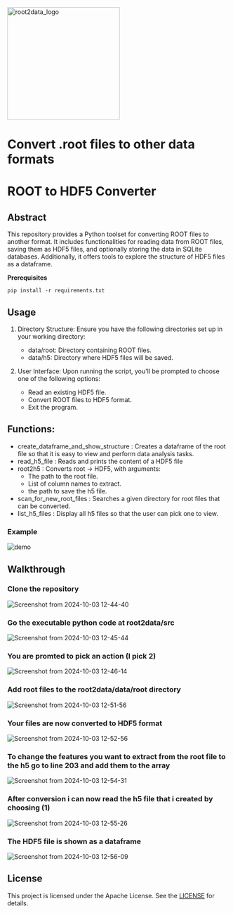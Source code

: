 <img width="256" alt="root2data_logo" src="https://github.com/user-attachments/assets/fae94adc-1705-4e6b-a0a2-8f166f7940e4">

# Convert .root files to other data formats

# ROOT to HDF5 Converter

## Abstract

This repository provides a Python toolset for converting ROOT files to another format. 
It includes functionalities for reading data from ROOT files, saving them as HDF5 files, and optionally storing the data in SQLite databases. 
Additionally, it offers tools to explore the structure of HDF5 files as a dataframe.

**Prerequisites**

```
pip install -r requirements.txt
```

## Usage

1) Directory Structure: Ensure you have the following directories set up in your working directory:
    - data/root: Directory containing ROOT files.
    - data/h5: Directory where HDF5 files will be saved.
    
2) User Interface: Upon running the script, you'll be prompted to choose one of the following options:
    - Read an existing HDF5 file.
    - Convert ROOT files to HDF5 format.
    - Exit the program.

## Functions:

- create_dataframe_and_show_structure : Creates a dataframe of the root file so that it is easy to view and perform data analysis tasks.
- read_h5_file : Reads and prints the content of a HDF5 file
- root2h5 : Converts root -> HDF5, with arguments:
    - The path to the root file.
    - List of column names to extract.
    - the path to save the h5 file.
- scan_for_new_root_files : Searches a given directory for root files that can be converted.
- list_h5_files : Display all h5 files so that the user can pick one to view.

### Example

![demo](https://github.com/user-attachments/assets/d49a68ae-dff3-4ec4-b0f3-1aab664b7dbf)


## Walkthrough

### Clone the repository
![Screenshot from 2024-10-03 12-44-40](https://github.com/user-attachments/assets/985c0d09-75a7-4035-9125-296ebd91a448)
### Go the executable python code at root2data/src
![Screenshot from 2024-10-03 12-45-44](https://github.com/user-attachments/assets/7c8ed717-6cb3-4205-acb6-ec2934f9247a)
### You are promted to pick an action (I pick 2)
![Screenshot from 2024-10-03 12-46-14](https://github.com/user-attachments/assets/ca964fe4-158c-4eb5-af62-093a4f6e8a66)
### Add root files to the root2data/data/root directory
![Screenshot from 2024-10-03 12-51-56](https://github.com/user-attachments/assets/8d16d686-bba9-4cdd-a266-da5c3d5812ac)
### Your files are now converted to HDF5 format
![Screenshot from 2024-10-03 12-52-56](https://github.com/user-attachments/assets/22cf6911-0bc2-45ae-8b28-b28524348221)
### To change the features you want to extract from the root file to the h5 go to line 203 and add them to the array
![Screenshot from 2024-10-03 12-54-31](https://github.com/user-attachments/assets/d15c771e-27ed-46b9-a9d7-01472b88b8ac)
### After conversion i can now read the h5 file that i created by choosing (1)
![Screenshot from 2024-10-03 12-55-26](https://github.com/user-attachments/assets/d5a3097b-0a68-429c-9de0-24b63249bbc8)
### The HDF5 file is shown as a dataframe
![Screenshot from 2024-10-03 12-56-09](https://github.com/user-attachments/assets/2bb7dba9-176f-4fbb-8413-a5d5a31a637f)




## License

This project is licensed under the Apache License. See the [LICENSE](https://github.com/appINPP/root2data/blob/main/LICENSE) for details.


